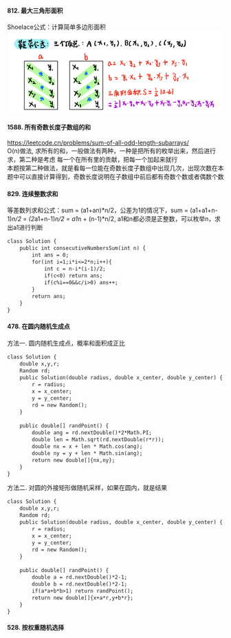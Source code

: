 #### 812. 最大三角形面积
Shoelace公式：计算简单多边形面积
![遍历](https://raw.githubusercontent.com/liang233/leetcode-/main/image/%E6%95%B0%E5%AD%A6/shole.png)

#### 1588. 所有奇数长度子数组的和
https://leetcode.cn/problems/sum-of-all-odd-length-subarrays/ <br />
O(n)做法, 求所有的和，一般做法有两种，一种是把所有的枚举出来，然后进行求，第二种是考虑 每一个在所有里的贡献，把每一个加起来就行<br />
本题按第二种做法，就是看每一位能在奇数长度子数组中出现几次，出现次数在本题中可以直接计算得到，奇数长度说明在子数组中前后都有奇数个数或者偶数个数<br />

#### 829. 连续整数求和
等差数列求和公式：sum = (a1+an)*n/2，公差为1的情况下，sum = (a1+a1+n-1)*n/2 = (2*a1+n-1)*n/2 = a1*n + (n-1)*n/2, a1和n都必须是正整数，可以枚举n，求出a1进行判断<br />
```
class Solution {
    public int consecutiveNumbersSum(int n) {
        int ans = 0;
        for(int i=1;i*i<=2*n;i++){
            int c = n-i*(i-1)/2;
            if(c<0) return ans;
            if(c%i==0&&c/i>0) ans++;
        }
        return ans;
    }
}
```
#### 478. 在圆内随机生成点
方法一. 圆内随机生成点，概率和面积成正比<br />
```
class Solution {
    double x,y,r;
    Random rd;
    public Solution(double radius, double x_center, double y_center) {
        r = radius;
        x = x_center;
        y = y_center;
        rd = new Random();
    }
    
    public double[] randPoint() {
        double ang = rd.nextDouble()*2*Math.PI;
        double len = Math.sqrt(rd.nextDouble(r*r));
        double nx = x + len * Math.cos(ang);
        double ny = y + len * Math.sin(ang);
        return new double[]{nx,ny};
    }
}
```
方法二. 对圆的外接矩形做随机采样，如果在圆内，就是结果
```
class Solution {
    double x,y,r;
    Random rd;
    public Solution(double radius, double x_center, double y_center) {
        r = radius;
        x = x_center;
        y = y_center;
        rd = new Random();
    }
    
    public double[] randPoint() {
        double a = rd.nextDouble()*2-1;
        double b = rd.nextDouble()*2-1;
        if(a*a+b*b>1) return randPoint();
        return new double[]{x+a*r,y+b*r};
    }
}
```


#### 528. 按权重随机选择

